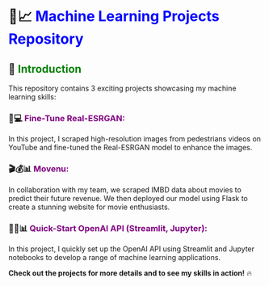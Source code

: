 # 🤖📈 <span style="color:blue">Machine Learning Projects Repository</span>

## 👋 <span style="color:green">Introduction</span>

This repository contains 3 exciting projects showcasing my machine learning skills:

### 🎥💻 <span style="color:purple">Fine-Tune Real-ESRGAN:</span> 
In this project, I scraped high-resolution images from pedestrians videos on YouTube and fine-tuned the Real-ESRGAN model to enhance the images.

### 🎬💰📊 <span style="color:purple">Movenu:</span> 
In collaboration with my team, we scraped IMBD data about movies to predict their future revenue. We then deployed our model using Flask to create a stunning website for movie enthusiasts.

### 🤖🚀📊 <span style="color:purple">Quick-Start OpenAI API (Streamlit, Jupyter):</span> 
In this project, I quickly set up the OpenAI API using Streamlit and Jupyter notebooks to develop a range of machine learning applications.

__Check out the projects for more details and to see my skills in action!__ 🔥
